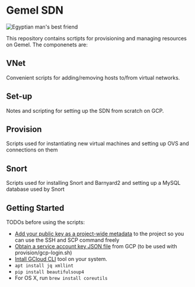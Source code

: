 Gemel SDN
=========

![Egyptian man's best friend](https://answersafrica.com/wp-content/uploads/2013/08/camel-teeth.jpg)

This repository contains scrtipts for provisioning and managing resources on Gemel. The componenets are:

VNet
----
Convenient scripts for adding/removing hosts to/from virtual networks.

Set-up
------
Notes and scripting for setting up the SDN from scratch on GCP.

Provision
---------
Scripts used for instantiating new virtual machines and setting up OVS and connections on them

Snort
---------
Scripts used for installing Snort and Barnyard2 and setting up a MySQL database used by Snort

Getting Started
---------------

TODOs before using the scripts:

* [Add your public key as a project-wide metadata](https://cloud.google.com/compute/docs/storing-retrieving-metadata#projectwide) to the project so you can use the SSH and SCP command freely
* [Obtain a service account key JSON file](https://cloud.google.com/iam/docs/creating-managing-service-account-keys) from GCP (to be used with provision/gcp-login.sh)
* [Intall GCloud CLI](https://devopscube.com/setup-google-cloud-clisdk/) tool on your system.
* `apt install jq xmllint`
* `pip install beautifulsoup4`
* For OS X, run `brew install coreutils`


